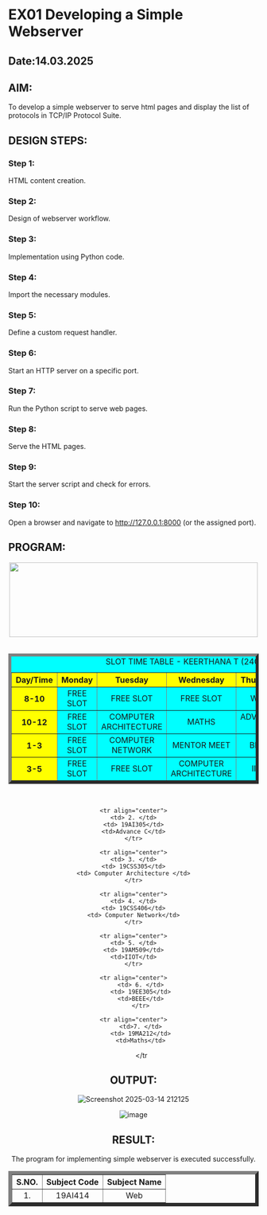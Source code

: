 # EX01 Developing a Simple Webserver
## Date:14.03.2025

## AIM:
To develop a simple webserver to serve html pages and display the list of protocols in TCP/IP Protocol Suite.

## DESIGN STEPS:
### Step 1: 
HTML content creation.

### Step 2:
Design of webserver workflow.

### Step 3:
Implementation using Python code.

### Step 4:
Import the necessary modules.

### Step 5:
Define a custom request handler.

### Step 6:
Start an HTTP server on a specific port.

### Step 7:
Run the Python script to serve web pages.

### Step 8:
Serve the HTML pages.

### Step 9:
Start the server script and check for errors.

### Step 10:
Open a browser and navigate to http://127.0.0.1:8000 (or the assigned port).

## PROGRAM:

<!DOCTYPE html>
<html lang="en">
<head>
    <meta charset="UTF-8">
    <meta name="viewport" content="width=device-width, initial-scale=1.0">
    <title>Document</title>
</head>
<body>
    <html>
   <title> TIME TABLE </title>
   <body>
   <center>
   <img src="https://encrypted-tbn0.gstatic.com/images?q=tbn:ANd9GcTfVHM7lQHBY3fMmzXE1m0bYnMg3dsccFDu2g&s"height="150px"width="500px">

<br>
<table border="6" bgcolor="cyan" cellspacing="10" cellpadding="10">
<caption> SLOT TIME TABLE - KEERTHANA T (24002841) </caption>
<br>
<tr bgcolor="yellow">
    <th> Day/Time </th>
    <th> Monday </th>
    <th> Tuesday </th>
    <th> Wednesday </th>
    <th> Thursday </th>
    <th> Friday </th> 
    <th> Saturday</th>
</tr>
<tr align="center">
    <th bgcolor="yellow">8-10</th>
    <TD> FREE SLOT</TD>
    <TD>FREE SLOT</TD>
    <TD>FREE SLOT</TD>
    <TD>WEB</TD>
    <TD>FREE SLOT</TD>
    <TD>FREE SLOT</TD>
</tr>

<tr align="center">
    <th bgcolor="yellow">10-12</th>
    <TD> FREE SLOT</TD>
    <TD>COMPUTER ARCHITECTURE</TD>
    <TD>MATHS</TD>
    <TD>ADVANCE C</TD>
    <TD>ADVANCE C</TD>
    <TD>WEB</TD>
</tr>

<tr align="center">
    <th bgcolor="yellow">1-3</th>
    <TD> FREE SLOT</TD>
    <TD>COMPUTER NETWORK</TD>
    <TD>MENTOR MEET</TD>
    <TD>BEEE</TD>
    <TD>MATHS</TD>
    <TD>COMPUTER NETWORK</TD>
</tr>

<tr align="center">
    <th bgcolor="yellow">3-5</th>
    <TD> FREE SLOT</TD>
    <TD>FREE SLOT</TD>
    <TD>COMPUTER ARCHITECTURE</TD>
    <TD>IIOT</TD>
    <TD>IIOT</TD>
    <TD>BEEE</TD>
</tr>
</tr>

</table>
<br>
<table border="7" cellspacing="10" cellpadding="10">
<tr align="center">
<th> S.NO. </th>
<th> Subject Code</th>
<th> Subject Name </th>
</tr>
<tr align="center">
    <td> 1. </td>
    <td> 19AI414 </td>
    <td> Web </td>
    </tr>
    
    <tr align="center">
    <td> 2. </td>
    <td> 19AI305</td>
    <td>Advance C</td>
    </tr>
    
    <tr align="center">
    <td> 3. </td>
    <td> 19CSS305</td>
    <td> Computer Architecture </td>
    </tr>
    
    <tr align="center">
    <td> 4. </td>
    <td> 19CSS406</td>
    <td> Computer Network</td>
    </tr>
    
    <tr align="center">
    <td> 5. </td>
    <td> 19AM509</td>
    <td>IIOT</td>
    </tr>
    
    <tr align="center">
        <td> 6. </td>
        <td> 19EE305</td>
        <td>BEEE</td>
        </tr>

    <tr align="center">
        <td>7. </td>
        <td> 19MA212</td>
        <td>Maths</td>
        </tr


</body>
</html>


## OUTPUT:

![Screenshot 2025-03-14 212125](https://github.com/user-attachments/assets/b4a876d4-0ecc-4726-a69f-be7b3f64587c)


![image](https://github.com/user-attachments/assets/57782e08-8540-4c99-a5f3-a2a5a847b53b)




## RESULT:
The program for implementing simple webserver is executed successfully.
